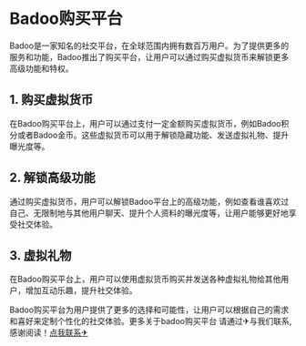 # Badoo购买平台

Badoo是一家知名的社交平台，在全球范围内拥有数百万用户。为了提供更多的服务和功能，Badoo推出了购买平台，让用户可以通过购买虚拟货币来解锁更多高级功能和特权。

## 1. 购买虚拟货币
在Badoo购买平台上，用户可以通过支付一定金额购买虚拟货币，例如Badoo积分或者Badoo金币。这些虚拟货币可以用于解锁隐藏功能、发送虚拟礼物、提升曝光度等。

## 2. 解锁高级功能
通过购买虚拟货币，用户可以解锁Badoo平台上的高级功能，例如查看谁喜欢过自己、无限制地与其他用户聊天、提升个人资料的曝光度等，让用户能够更好地享受社交体验。

## 3. 虚拟礼物
在Badoo购买平台上，用户可以使用虚拟货币购买并发送各种虚拟礼物给其他用户，增加互动乐趣，提升社交体验。

Badoo购买平台为用户提供了更多的选择和可能性，让用户可以根据自己的需求和喜好来定制个性化的社交体验。更多关于badoo购买平台 请通过✈与我们联系,感谢阅读！[点我联系✈](https://www.G208.com)